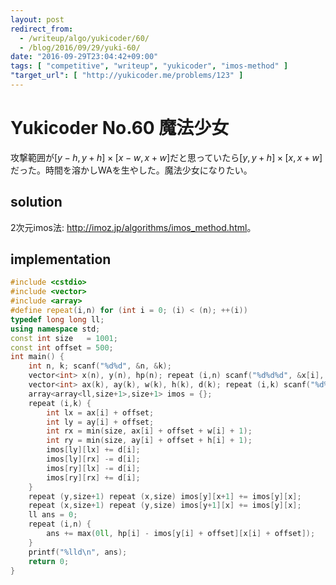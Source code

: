 ```yaml
---
layout: post
redirect_from:
  - /writeup/algo/yukicoder/60/
  - /blog/2016/09/29/yuki-60/
date: "2016-09-29T23:04:42+09:00"
tags: [ "competitive", "writeup", "yukicoder", "imos-method" ]
"target_url": [ "http://yukicoder.me/problems/123" ]
---
```


# Yukicoder No.60 魔法少女

攻撃範囲が$[y-h, y+h] \times [x-w, x+w]$だと思っていたら$[y, y+h] \times [x, x+w]$だった。時間を溶かしWAを生やした。魔法少女になりたい。

## solution

2次元imos法: <http://imoz.jp/algorithms/imos_method.html>。

## implementation

``` c++
#include <cstdio>
#include <vector>
#include <array>
#define repeat(i,n) for (int i = 0; (i) < (n); ++(i))
typedef long long ll;
using namespace std;
const int size   = 1001;
const int offset = 500;
int main() {
    int n, k; scanf("%d%d", &n, &k);
    vector<int> x(n), y(n), hp(n); repeat (i,n) scanf("%d%d%d", &x[i], &y[i], &hp[i]);
    vector<int> ax(k), ay(k), w(k), h(k), d(k); repeat (i,k) scanf("%d%d%d%d%d", &ax[i], &ay[i], &w[i], &h[i], &d[i]);
    array<array<ll,size+1>,size+1> imos = {};
    repeat (i,k) {
        int lx = ax[i] + offset;
        int ly = ay[i] + offset;
        int rx = min(size, ax[i] + offset + w[i] + 1);
        int ry = min(size, ay[i] + offset + h[i] + 1);
        imos[ly][lx] += d[i];
        imos[ly][rx] -= d[i];
        imos[ry][lx] -= d[i];
        imos[ry][rx] += d[i];
    }
    repeat (y,size+1) repeat (x,size) imos[y][x+1] += imos[y][x];
    repeat (x,size+1) repeat (y,size) imos[y+1][x] += imos[y][x];
    ll ans = 0;
    repeat (i,n) {
        ans += max(0ll, hp[i] - imos[y[i] + offset][x[i] + offset]);
    }
    printf("%lld\n", ans);
    return 0;
}
```
